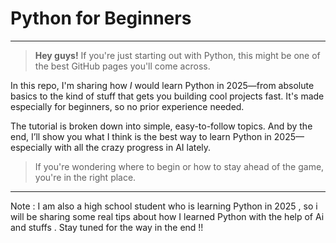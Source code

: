 # Python for Beginners

---

> **Hey guys!**
> If you're just starting out with Python, this might be one of the best GitHub pages you'll come across.

In this repo, I'm sharing how *I* would learn Python in 2025—from absolute basics to the kind of stuff that gets you building cool projects fast. It's made especially for beginners, so no prior experience needed.

The tutorial is broken down into simple, easy-to-follow topics. And by the end, I’ll show you what I think is the best way to learn Python in 2025—especially with all the crazy progress in AI lately.

> If you're wondering where to begin or how to stay ahead of the game, you're in the right place.

---
Note : I am also a high school student who is learning Python in 2025 , so i will be sharing some real tips about how I learned Python with the help of Ai and stuffs . Stay tuned for the way in the end !!


